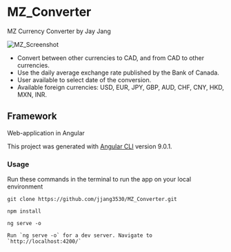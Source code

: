 # MZ_Converter

MZ Currency Converter by Jay Jang

![MZ_Screenshot](https://user-images.githubusercontent.com/30088841/85926838-21bb6a80-b870-11ea-8681-7849b6a401e3.png)

* Convert between other currencies to CAD, and from CAD to other currencies.
* Use the daily average exchange rate published by the Bank of Canada.
* User available to select date of the conversion.
* Available foreign currencies: USD, EUR, JPY, GBP, AUD, CHF, CNY, HKD, MXN, INR.


## Framework

Web-application in Angular

This project was generated with [Angular CLI](https://github.com/angular/angular-cli) version 9.0.1.


### Usage

Run these commands in the terminal to run the app on your local environment

    git clone https://github.com/jjang3530/MZ_Converter.git

    npm install

    ng serve -o

	Run `ng serve -o` for a dev server. Navigate to `http://localhost:4200/`